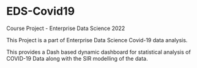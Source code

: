 # EDS-Covid19
Course Project - Enterprise Data Science 2022

This Project is a part of Enterprise Data Science Covid-19 data analysis. 

This provides a Dash based dynamic dashboard for statistical analysis of COVID-19 Data along with the SIR modelling of the data.
